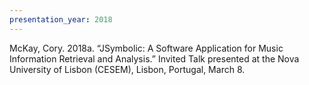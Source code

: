 ```yaml
---
presentation_year: 2018
---
```

McKay, Cory. 2018a. “JSymbolic: A Software Application for Music Information Retrieval and Analysis.” Invited Talk presented at the Nova University of Lisbon (CESEM), Lisbon, Portugal, March 8.
